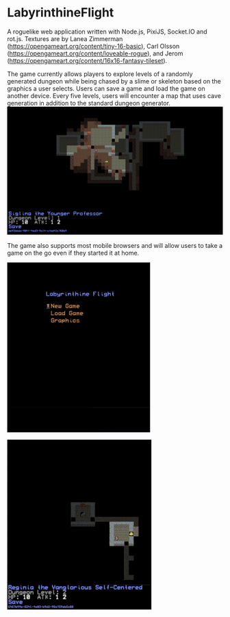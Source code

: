 # LabyrinthineFlight
A roguelike web application written with Node.js, PixiJS, Socket.IO and rot.js.
Textures are by Lanea Zimmerman (https://opengameart.org/content/tiny-16-basic), Carl Olsson (https://opengameart.org/content/loveable-rogue), and Jerom (https://opengameart.org/content/16x16-fantasy-tileset).

The game currently allows players to explore levels of a randomly generated dungeon while being chased by a slime or skeleton based on the graphics a user selects. Users can save a game and load the game on another device. Every five levels, users will encounter a map that uses cave generation in addition to the standard dungeon generator.
![Cave Generation](screenshots/cave-generation.png)

The game also supports most mobile browsers and will allow users to take a game on the go even if they started it at home.

![Mobile load game example.](screenshots/mobile-load-game.gif)

![Mobile navigation](screenshots/mobile-navigation.gif)
